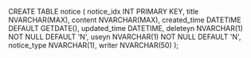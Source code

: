 CREATE TABLE notice (
    notice_idx INT PRIMARY KEY,
    title NVARCHAR(MAX),
    content NVARCHAR(MAX),
    created_time DATETIME DEFAULT GETDATE(),
    updated_time DATETIME,
    deleteyn NVARCHAR(1) NOT NULL DEFAULT 'N',
    useyn NVARCHAR(1) NOT NULL DEFAULT 'N',
    notice_type NVARCHAR(1),
    writer NVARCHAR(50)
);
